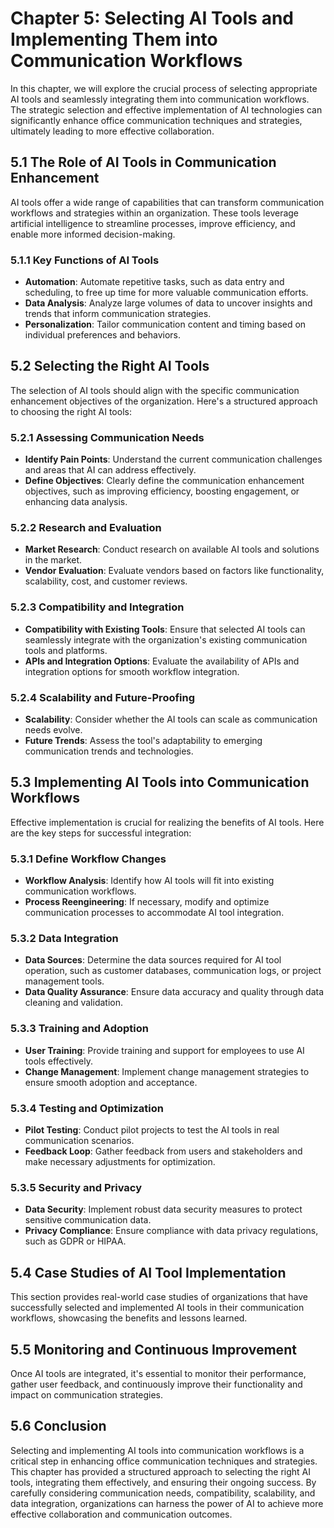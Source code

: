 Chapter 5: Selecting AI Tools and Implementing Them into Communication Workflows
================================================================================

In this chapter, we will explore the crucial process of selecting appropriate AI tools and seamlessly integrating them into communication workflows. The strategic selection and effective implementation of AI technologies can significantly enhance office communication techniques and strategies, ultimately leading to more effective collaboration.

5.1 The Role of AI Tools in Communication Enhancement
-----------------------------------------------------

AI tools offer a wide range of capabilities that can transform communication workflows and strategies within an organization. These tools leverage artificial intelligence to streamline processes, improve efficiency, and enable more informed decision-making.

### 5.1.1 Key Functions of AI Tools

* **Automation**: Automate repetitive tasks, such as data entry and scheduling, to free up time for more valuable communication efforts.
* **Data Analysis**: Analyze large volumes of data to uncover insights and trends that inform communication strategies.
* **Personalization**: Tailor communication content and timing based on individual preferences and behaviors.

5.2 Selecting the Right AI Tools
--------------------------------

The selection of AI tools should align with the specific communication enhancement objectives of the organization. Here's a structured approach to choosing the right AI tools:

### 5.2.1 Assessing Communication Needs

* **Identify Pain Points**: Understand the current communication challenges and areas that AI can address effectively.
* **Define Objectives**: Clearly define the communication enhancement objectives, such as improving efficiency, boosting engagement, or enhancing data analysis.

### 5.2.2 Research and Evaluation

* **Market Research**: Conduct research on available AI tools and solutions in the market.
* **Vendor Evaluation**: Evaluate vendors based on factors like functionality, scalability, cost, and customer reviews.

### 5.2.3 Compatibility and Integration

* **Compatibility with Existing Tools**: Ensure that selected AI tools can seamlessly integrate with the organization's existing communication tools and platforms.
* **APIs and Integration Options**: Evaluate the availability of APIs and integration options for smooth workflow integration.

### 5.2.4 Scalability and Future-Proofing

* **Scalability**: Consider whether the AI tools can scale as communication needs evolve.
* **Future Trends**: Assess the tool's adaptability to emerging communication trends and technologies.

5.3 Implementing AI Tools into Communication Workflows
------------------------------------------------------

Effective implementation is crucial for realizing the benefits of AI tools. Here are the key steps for successful integration:

### 5.3.1 Define Workflow Changes

* **Workflow Analysis**: Identify how AI tools will fit into existing communication workflows.
* **Process Reengineering**: If necessary, modify and optimize communication processes to accommodate AI tool integration.

### 5.3.2 Data Integration

* **Data Sources**: Determine the data sources required for AI tool operation, such as customer databases, communication logs, or project management tools.
* **Data Quality Assurance**: Ensure data accuracy and quality through data cleaning and validation.

### 5.3.3 Training and Adoption

* **User Training**: Provide training and support for employees to use AI tools effectively.
* **Change Management**: Implement change management strategies to ensure smooth adoption and acceptance.

### 5.3.4 Testing and Optimization

* **Pilot Testing**: Conduct pilot projects to test the AI tools in real communication scenarios.
* **Feedback Loop**: Gather feedback from users and stakeholders and make necessary adjustments for optimization.

### 5.3.5 Security and Privacy

* **Data Security**: Implement robust data security measures to protect sensitive communication data.
* **Privacy Compliance**: Ensure compliance with data privacy regulations, such as GDPR or HIPAA.

5.4 Case Studies of AI Tool Implementation
------------------------------------------

This section provides real-world case studies of organizations that have successfully selected and implemented AI tools in their communication workflows, showcasing the benefits and lessons learned.

5.5 Monitoring and Continuous Improvement
-----------------------------------------

Once AI tools are integrated, it's essential to monitor their performance, gather user feedback, and continuously improve their functionality and impact on communication strategies.

5.6 Conclusion
--------------

Selecting and implementing AI tools into communication workflows is a critical step in enhancing office communication techniques and strategies. This chapter has provided a structured approach to selecting the right AI tools, integrating them effectively, and ensuring their ongoing success. By carefully considering communication needs, compatibility, scalability, and data integration, organizations can harness the power of AI to achieve more effective collaboration and communication outcomes.
